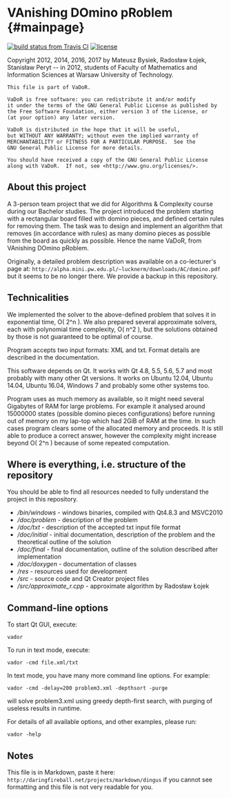 ﻿VAnishing DOmino pRoblem {#mainpage}
========================

[![build status from Travis CI](https://travis-ci.org/mbdevpl/VaDoR.svg?branch=master)](https://travis-ci.org/mbdevpl/VaDoR)
[![license](https://img.shields.io/github/license/mbdevpl/VaDoR.svg)](https://github.com/mbdevpl/VaDoR)

Copyright 2012, 2014, 2016, 2017 by Mateusz Bysiek, Radosław Łojek, Stanisław Peryt -- in 2012,
students of Faculty of Mathematics and Information Sciences at Warsaw University of Technology.

    This file is part of VaDoR.

    VaDoR is free software: you can redistribute it and/or modify
    it under the terms of the GNU General Public License as published by
    the Free Software Foundation, either version 3 of the License, or
    (at your option) any later version.

    VaDoR is distributed in the hope that it will be useful,
    but WITHOUT ANY WARRANTY; without even the implied warranty of
    MERCHANTABILITY or FITNESS FOR A PARTICULAR PURPOSE.  See the
    GNU General Public License for more details.

    You should have received a copy of the GNU General Public License
    along with VaDoR.  If not, see <http://www.gnu.org/licenses/>.

About this project
------------------

A 3-person team project that we did for Algorithms & Complexity course during our Bachelor
studies. The project introduced the problem starting with a rectangular board filled with domino
pieces, and defined certain rules for removing them. The task was to design and implement an
algorithm that removes (in accordance with rules) as many domino pieces as possible from the board
as quickly as possible. Hence the name VaDoR, from VAnishing DOmino pRoblem.

Originally, a detailed problem description was available on a co-lecturer's page at:
`http://alpha.mini.pw.edu.pl/~lucknerm/downloads/AC/domino.pdf`
but it seems to be no longer there. We provide a backup in this repository.


Technicalities
--------------

We implemented the solver to the above-defined problem that solves it in exponential time, O( 2^n ).
We also prepared several approximate solvers, each with polynomial time complexity,
O( n^2 ), but the solutions obtained by those is not guaranteed to be optimal of course.

Program accepts two input formats: XML and txt. Format details are described in the documentation.

This software depends on Qt. It works with Qt 4.8, 5.5, 5.6, 5.7 and most probably with many other
Qt versions. It works on Ubuntu 12.04, Ubuntu 14.04, Ubuntu 16.04, Windows 7 and probably some
other systems too.

Program uses as much memory as available, so it might need several Gigabytes of RAM for large
problems. For example it analysed around 15000000 states (possible domino pieces configurations)
before running out of memory on my lap-top which had 2GiB of RAM at the time. In such cases program
clears some of the allocated memory and proceeds. It is still able to produce a correct answer,
however the complexity might increase beyond O( 2^n ) because of some repeated computation.


Where is everything, i.e. structure of the repository
-----------------------------------------------------

You should be able to find all resources needed to fully understand the project in this repository.

* */bin/windows* - windows binaries, compiled with Qt4.8.3 and MSVC2010
* */doc/problem* - description of the problem
* */doc/txt* - description of the accepted txt input file format
* */doc/initial* - initial documentation, description of the problem and the theoretical outline of the solution
* */doc/final* - final documentation, outline of the solution described after implementation
* */doc/doxygen* - documentation of classes
* */res* - resources used for development
* */src* - source code and Qt Creator project files
* */src/approximate_r.cpp* - approximate algorithm by Radosław Łojek


Command-line options
--------------------

To start Qt GUI, execute:

    vador

To run in text mode, execute:

    vador -cmd file.xml/txt

In text mode, you have many more command line options. For example:

    vador -cmd -delay=200 problem3.xml -depthsort -purge

will solve problem3.xml using greedy depth-first search, with purging of useless results in runtime.

For details of all available options, and other examples, please run:

    vador -help


Notes
-----

This file is in Markdown, paste it here: `http://daringfireball.net/projects/markdown/dingus`
if you cannot see formatting and this file is not very readable for you.


